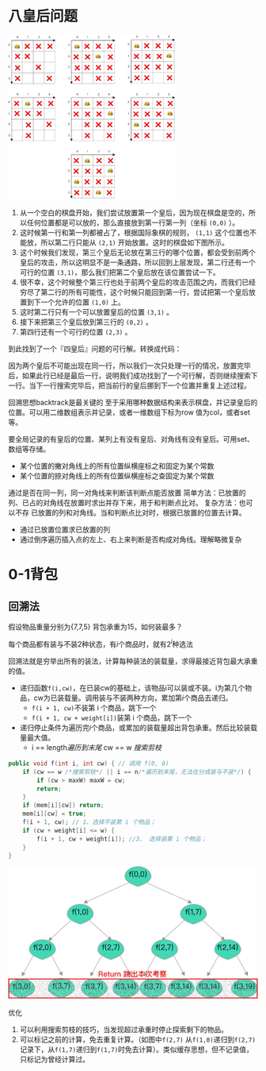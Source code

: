 # 八皇后问题

<img src="八皇后.png" alt="八皇后" style="zoom: 33%;" />

1. 从一个空白的棋盘开始，我们尝试放置第一个皇后，因为现在棋盘是空的，所以任何位置都是可以放的，那么直接放到第一行第一列（坐标 `(0,0)` ）。
2. 这时候第一行和第一列都被占了，根据国际象棋的规则， `(1,1)` 这个位置也不能放，所以第二行只能从 `(2,1)` 开始放置。这时的棋盘如下图所示。
3. 这个时候我们发现，第三个皇后无论放在第三行的哪个位置，都会受到前两个皇后的攻击，所以这明显不是一条通路，所以回到上层发现，第二行还有一个可行的位置 `(3,1)`，那么我们把第二个皇后放在该位置尝试一下。
4. 很不幸，这个时候整个第三行也处于前两个皇后的攻击范围之内，而我们已经穷尽了第二行的所有可能性，这个时候只能回到第一行，尝试把第一个皇后放置到下一个允许的位置 `(1,0)` 上。
5. 这时第二行只有一个可以放置皇后的位置 `(3,1)` 。
6. 接下来把第三个皇后放到第三行的 `(0,2)` 。
7. 第四行还有一个可行的位置 `(2,3)` 。

到此找到了一个『四皇后』问题的可行解。转换成代码：

因为两个皇后不可能出现在同一行，所以我们一次只处理一行的情况，放置完毕后，如果此行已经是最后一行，说明我们成功找到了一个可行解，否则继续搜索下一行。当下一行搜索完毕后，把当前行的皇后挪到下一个位置并重复上述过程。

回溯思想backtrack是最关键的
至于采用哪种数据结构来表示棋盘，并记录皇后的位置。可以用二维数组表示并记录，或者一维数组下标为row 值为col，或者set等。

要全局记录的有皇后的位置、某列上有没有皇后、对角线有没有皇后。可用set、数组等存储。
 - 某个位置的撇对角线上的所有位置纵横座标之和固定为某个常数
 - 某个位置的捺对角线上的所有位置纵横座标之查固定为某个常数

通过是否在同一列，同一对角线来判断该判断点能否放置
简单方法：已放置的列、已占的对角线在放置时求出并存下来，用于和判断点比对。
复杂方法：也可以不存 已放置的列和对角线。当和判断点比对时，根据已放置的位置去计算。
- 通过已放置位置求已放置的列
- 通过倒序遍历插入点的左上、右上来判断是否构成对角线。理解略微复杂

# 0-1背包

## 回溯法

假设物品重量分别为{7,7,5}  背包承重为15，如何装最多？

每个商品都有装与不装2种状态，有$i$个商品时，就有$2^i$种选法	

回溯法就是穷举出所有的装法，计算每种装法的装载量，求得最接近背包最大承重的值。

- 递归函数`f(i,cw)`，在已装cw的基础上，该物品i可以装或不装。i为第几个物品，cw为已装载量。调用装与不装两种方向，累加第$i$个商品去递归。
  - `f(i + 1, cw)`不装第 i 个商品，跳下一个	
  - `f(i + 1, cw + weight[i])`装第 i 个商品，跳下一个
- 递归停止条件为遍历完$i$个商品，或累加的装载量超出背包承重。然后比较装载量最大值。
  - i == length*遍历到末尾* 	cw == w *搜索剪枝*  	

```java
public void f(int i, int cw) { // 调用 f(0, 0)
    if (cw == w /*搜索剪枝*/ || i == n/*遍历到末尾，无法在分成装与不装*/) { 
        if (cw > maxW) maxW = cw;
        return;
    }
    if (mem[i][cw]) return;
    mem[i][cw] = true;
    f(i + 1, cw); // 1、选择不装第 i 个物品；
    if (cw + weight[i] <= w) {
        f(i + 1, cw + weight[i]); //3、 选择装第 i 个物品；
    }
}
```

![](背包.png	)

优化

1. 可以利用搜索剪枝的技巧，当发现超过承重时停止探索剩下的物品。
2. 可以标记之前的计算，免去重复计算。（如图中`f(2,7)` 从`f(1,0)`递归到`f(2,7)`记录下，从`f(1,7)`递归到`f(1,7)`时免去计算）。类似缓存思想，但不记录值，只标记为曾经计算过。

